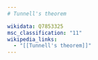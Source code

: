 ```yaml
---
# Tunnell's theorem

wikidata: Q7853325
msc_classification: "11"
wikipedia_links:
  - "[[Tunnell's theorem]]"
---
```

